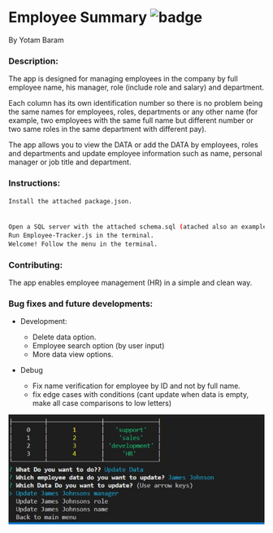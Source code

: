 # Employee Summary ![badge](https://img.shields.io/static/v1?label=Version&message=1.0&color=red)


By Yotam Baram

### Description:
The app is designed for managing employees in the company by full employee name, his manager, role (include role and salary) and department.

Each column has its own identification number so there is no problem being the same names for employees, roles, 
departments or any other name (for example, two employees with the same full name but different number or two same
roles in the same department with different pay).

The app allows you to view the DATA or add the DATA by employees, roles and departments and update 
employee information such as name, personal manager or job title and department.

### Instructions: 
```sh
Install the attached package.json.


Open a SQL server with the attached schema.sql (atached also an example seeds file)
Run Employee-Tracker.js in the terminal.
Welcome! Follow the menu in the terminal.
```
### Contributing:
The app enables employee management (HR) in a simple and clean way.

### Bug fixes and future developments:

* Development:
  - Delete data option.
  - Employee search option (by user input)
  - More data view options.
 

* Debug
  - Fix name verification for employee by ID and not by full name.
  - fix edge cases with conditions (cant update when data is empty, make all case comparisons to low letters)
  


![badge](https://github.com/yotambaram/Employee-Tracker/blob/master/employee%20tracker.JPG?raw=true)


